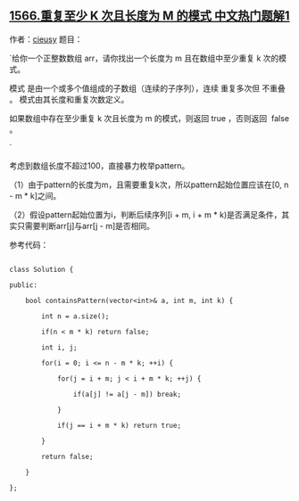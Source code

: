 ## [1566.重复至少 K 次且长度为 M 的模式 中文热门题解1](https://leetcode.cn/problems/detect-pattern-of-length-m-repeated-k-or-more-times/solutions/100000/bao-li-fa-by-cieusy)

作者：[cieusy](https://leetcode.cn/u/cieusy)
题目：
`给你一个正整数数组 arr，请你找出一个长度为 m 且在数组中至少重复 k 次的模式。

模式 是由一个或多个值组成的子数组（连续的子序列），连续 重复多次但 不重叠 。 模式由其长度和重复次数定义。

如果数组中存在至少重复 k 次且长度为 m 的模式，则返回 true ，否则返回  false 。
`

考虑到数组长度不超过100，直接暴力枚举pattern。
（1）由于pattern的长度为m，且需要重复k次，所以pattern起始位置应该在[0, n - m * k]之间。
（2）假设pattern起始位置为i，判断后续序列[i + m, i + m * k)是否满足条件，其实只需要判断arr[j]与arr[j - m]是否相同。
参考代码：
```
class Solution {
public:
    bool containsPattern(vector<int>& a, int m, int k) {
        int n = a.size();
        if(n < m * k) return false;
        int i, j;
        for(i = 0; i <= n - m * k; ++i) {
            for(j = i + m; j < i + m * k; ++j) {
                if(a[j] != a[j - m]) break;
            }
            if(j == i + m * k) return true;
        }
        return false;
    }
};
```

